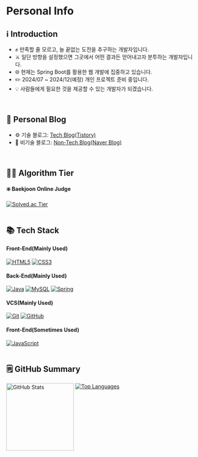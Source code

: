 # Personal Info
## ℹ️ Introduction

- ✊ 만족할 줄 모르고, 늘 끝없는 도전을 추구하는 개발자입니다.
- ⚔️ 일단 방향을 설정했으면 그곳에서 어떤 결과든 얻어내고자 분투하는 개발자입니다.
- 🌐 현재는 Spring Boot를 활용한 웹 개발에 집중하고 있습니다.
- ✏️ 2024/07 ~ 2024/12(예정) 개인 프로젝트 준비 중입니다.
- 💡 사람들에게 필요한 것을 제공할 수 있는 개발자가 되겠습니다.
<br>

## 📖 Personal Blog
- ⚙️ 기술 블로그: [Tech Blog(Tistory)](https://akdnjs0308.tistory.com/)
- 💬 비기술 블로그: [Non-Tech Blog(Naver Blog)](https://blog.naver.com/akdnjs0308)
<br>

## 🧑‍💻 Algorithm Tier
#### ❇️ Baekjoon Online Judge 
[![Solved.ac Tier](http://mazassumnida.wtf/api/v2/generate_badge?boj=wnsgurdl12)](https://solved.ac/profile/wnsgurdl12)
<br>
<br>

## 📚 Tech Stack
#### Front-End(Mainly Used)
[![HTML5](https://img.shields.io/badge/html5-E34F26?style=for-the-badge&logo=html5&logoColor=white)]()
[![CSS3](https://img.shields.io/badge/CSS3-1572B6?style=for-the-badge&logo=css3&logoColor=white)]()
<br>

#### Back-End(Mainly Used)
[![Java](https://img.shields.io/badge/Java-ED8B00?style=for-the-badge&logo=openjdk&logoColor=white)]()
[![MySQL](https://img.shields.io/badge/MySQL-00000F?style=for-the-badge&logo=mysql&logoColor=white)]()
[![Spring](https://img.shields.io/badge/Spring-6DB33F?style=for-the-badge&logo=Spring&logoColor=white)]()
<br>

#### VCS(Mainly Used)
[![Git](https://img.shields.io/badge/git-F05032?style=for-the-badge&logo=git&logoColor=white)]()
[![GitHub](https://img.shields.io/badge/github-181717?style=for-the-badge&logo=github&logoColor=white)]()
<br>

#### Front-End(Sometimes Used)
[![JavaScript](https://img.shields.io/badge/JavaScript-F7DF1E?style=for-the-badge&logo=JavaScript&logoColor=white)]()
<br>
<br>

## 🗒️ GitHub Summary
<a href="https://github.com/Reality-out/spring-side-project1"><img align="top" style="height:180px" src="https://github-readme-stats.vercel.app/api?username=Reality-out&hide_rank=true" alt="GitHub Stats"></a>
<a href="https://github.com/Reality-out/spring-side-project1"><img align="top" src="https://github-readme-stats.vercel.app/api/top-langs/?username=Reality-out&layout=compact" alt="Top Languages"></a>
